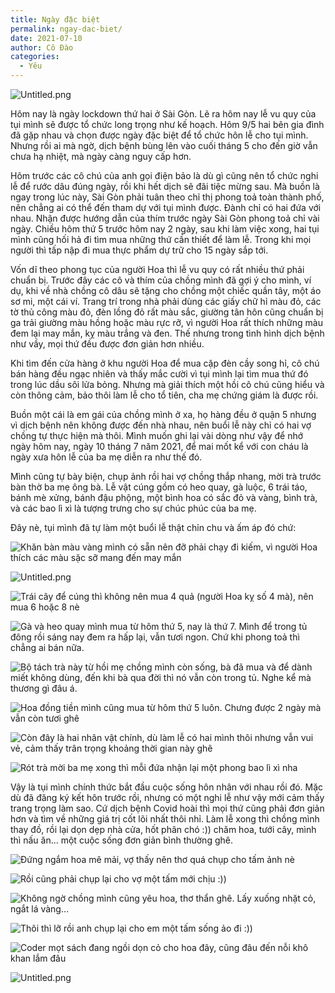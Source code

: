 ```yaml
---
title: Ngày đặc biệt
permalink: ngay-dac-biet/
date: 2021-07-10
author: Cô Đào
categories:
  - Yêu
---
```


![Untitled.png](https://prod-files-secure.s3.us-west-2.amazonaws.com/1c35bcdc-42a4-44e8-9d9c-01e2d858c279/5c8ae7ad-98bb-4d76-b4f7-cfa64dbd872d/Untitled.png?X-Amz-Algorithm=AWS4-HMAC-SHA256&X-Amz-Content-Sha256=UNSIGNED-PAYLOAD&X-Amz-Credential=AKIAT73L2G45HZZMZUHI%2F20240313%2Fus-west-2%2Fs3%2Faws4_request&X-Amz-Date=20240313T024319Z&X-Amz-Expires=3600&X-Amz-Signature=e89812d061e6e58112e2d80bca4b4396461f9755e350d87038766e71ff560fd8&X-Amz-SignedHeaders=host&x-id=GetObject)

Hôm nay là ngày lockdown thứ hai ở Sài Gòn. Lẽ ra hôm nay lễ vu quy của tụi mình sẽ được tổ chức long trọng như kế hoạch. Hôm 9/5 hai bên gia đình đã gặp nhau và chọn được ngày đặc biệt để tổ chức hôn lễ cho tụi mình. Nhưng rồi ai mà ngờ, dịch bệnh bùng lên vào cuối tháng 5 cho đến giờ vẫn chưa hạ nhiệt, mà ngày càng nguy cấp hơn.

Hôm trước các cô chú của anh gọi điện bảo là dù gì cũng nên tổ chức nghi lễ để rước dâu đúng ngày, rồi khi hết dịch sẽ đãi tiệc mừng sau. Mà buồn là ngay trong lúc này, Sài Gòn phải tuân theo chỉ thị phong toả toàn thành phố, nên chẳng ai có thể đến tham dự với tụi mình được. Đành chỉ có hai đứa với nhau. Nhận được hướng dẫn của thím trước ngày Sài Gòn phong toả chỉ vài ngày. Chiều hôm thứ 5 trước hôm nay 2 ngày, sau khi làm việc xong, hai tụi mình cũng hối hả đi tìm mua những thứ cần thiết để làm lễ. Trong khi mọi người thì tấp nập đi mua thực phẩm dự trữ cho 15 ngày sắp tới.

Vốn dĩ theo phong tục của người Hoa thì lễ vu quy có rất nhiều thứ phải chuẩn bị. Trước đây các cô và thím của chồng mình đã gợi ý cho mình, ví dụ, khi về nhà chồng cô dâu sẽ tặng cho chồng một chiếc quần tây, một áo sơ mi, một cái ví. Trang trí trong nhà phải dùng các giấy chữ hỉ màu đỏ, các tờ thủ công màu đỏ, đèn lồng đỏ rất màu sắc, giường tân hôn cũng chuẩn bị ga trải giường màu hồng hoặc màu rực rỡ, vì người Hoa rất thích những màu đem lại may mắn, kỵ màu trắng và đen. Thế nhưng trong tình hình dịch bệnh như vầy, mọi thứ đều được đơn giản hơn nhiều.

Khi tìm đến cửa hàng ở khu người Hoa để mua cặp đèn cầy song hỉ, cô chú bán hàng đều ngạc nhiên và thấy mắc cười vì tụi mình lại tìm mua thứ đó trong lúc dầu sôi lửa bỏng. Nhưng mà giải thích một hồi cô chú cũng hiểu và còn thông cảm, bảo thôi làm lễ cho tổ tiên, cha mẹ chứng giám là được rồi.

Buồn một cái là em gái của chồng mình ở xa, họ hàng đều ở quận 5 nhưng vì dịch bệnh nên không được đến nhà nhau, nên buổi lễ này chỉ có hai vợ chồng tự thực hiện mà thôi. Mình muốn ghi lại vài dòng như vậy để nhớ ngày hôm nay, ngày 10 tháng 7 năm 2021, để mai mốt kể với con cháu là ngày xưa hôn lễ của ba mẹ diễn ra như thế đó.

Mình cũng tự bày biện, chụp ảnh rồi hai vợ chồng thắp nhang, mời trà trước bàn thờ ba mẹ ông bà. Lễ vật cúng gồm có heo quay, gà luộc, 6 trái táo, bánh mè xửng, bánh đậu phộng, một bình hoa có sắc đỏ và vàng, bình trà, và các bao lì xì là tượng trưng cho sự chúc phúc của ba mẹ.

Đây nè, tụi mình đã tự làm một buổi lễ thật chỉn chu và ấm áp đó chứ:

![Khăn bàn màu vàng mình có sẵn nên đỡ phải chạy đi kiếm, vì người Hoa thích các màu sặc sỡ mang đến may mắn](https://prod-files-secure.s3.us-west-2.amazonaws.com/1c35bcdc-42a4-44e8-9d9c-01e2d858c279/1a6284c5-8590-4ffe-9226-746982a02d44/Untitled.png?X-Amz-Algorithm=AWS4-HMAC-SHA256&X-Amz-Content-Sha256=UNSIGNED-PAYLOAD&X-Amz-Credential=AKIAT73L2G45HZZMZUHI%2F20240313%2Fus-west-2%2Fs3%2Faws4_request&X-Amz-Date=20240313T024319Z&X-Amz-Expires=3600&X-Amz-Signature=7a57f8da95295d70c443b83447d2801faf3f79c078785b0b6bf7f70a04149056&X-Amz-SignedHeaders=host&x-id=GetObject)

![Untitled.png](https://prod-files-secure.s3.us-west-2.amazonaws.com/1c35bcdc-42a4-44e8-9d9c-01e2d858c279/6e2cadd8-787c-43b5-922d-b2912924c289/Untitled.png?X-Amz-Algorithm=AWS4-HMAC-SHA256&X-Amz-Content-Sha256=UNSIGNED-PAYLOAD&X-Amz-Credential=AKIAT73L2G45HZZMZUHI%2F20240313%2Fus-west-2%2Fs3%2Faws4_request&X-Amz-Date=20240313T024319Z&X-Amz-Expires=3600&X-Amz-Signature=af9562f88db0a2528ee761779e60dc684ea87f40b6375f86dc1256639e1d5a83&X-Amz-SignedHeaders=host&x-id=GetObject)

![Trái cây để cúng thì không nên mua 4 quả (người Hoa kỵ số 4 mà), nên mua 6 hoặc 8 nè](https://prod-files-secure.s3.us-west-2.amazonaws.com/1c35bcdc-42a4-44e8-9d9c-01e2d858c279/a222d556-9d26-4f61-a45f-a1973038270a/Untitled.png?X-Amz-Algorithm=AWS4-HMAC-SHA256&X-Amz-Content-Sha256=UNSIGNED-PAYLOAD&X-Amz-Credential=AKIAT73L2G45HZZMZUHI%2F20240313%2Fus-west-2%2Fs3%2Faws4_request&X-Amz-Date=20240313T024319Z&X-Amz-Expires=3600&X-Amz-Signature=93a8f5ce109743aed7f6a05c5b6b22f567b4cf2cc89b0fa1362e8819d9152c95&X-Amz-SignedHeaders=host&x-id=GetObject)

![Gà và heo quay mình mua từ hôm thứ 5, nay là thứ 7. Mình để trong tủ đông rồi sáng nay đem ra hấp lại, vẫn tươi ngon. Chứ khi phong toả thì chẳng ai bán nữa.](https://prod-files-secure.s3.us-west-2.amazonaws.com/1c35bcdc-42a4-44e8-9d9c-01e2d858c279/4c2fdf0f-ba7d-47c8-8be1-b8fcfd18f92a/Untitled.png?X-Amz-Algorithm=AWS4-HMAC-SHA256&X-Amz-Content-Sha256=UNSIGNED-PAYLOAD&X-Amz-Credential=AKIAT73L2G45HZZMZUHI%2F20240313%2Fus-west-2%2Fs3%2Faws4_request&X-Amz-Date=20240313T024319Z&X-Amz-Expires=3600&X-Amz-Signature=7ef0b797928d9da4999ec955dcc87bcdc12ae14890848614b30f08e6860c42c1&X-Amz-SignedHeaders=host&x-id=GetObject)

![Bộ tách trà này từ hồi mẹ chồng mình còn sống, bà đã mua và để dành miết không dùng, đến khi bà qua đời thì nó vẫn còn trong tủ. Nghe kể mà thương gì đâu á.](https://prod-files-secure.s3.us-west-2.amazonaws.com/1c35bcdc-42a4-44e8-9d9c-01e2d858c279/385245cc-6659-47c2-9120-c3cf2bc209bb/Untitled.png?X-Amz-Algorithm=AWS4-HMAC-SHA256&X-Amz-Content-Sha256=UNSIGNED-PAYLOAD&X-Amz-Credential=AKIAT73L2G45HZZMZUHI%2F20240313%2Fus-west-2%2Fs3%2Faws4_request&X-Amz-Date=20240313T024319Z&X-Amz-Expires=3600&X-Amz-Signature=97a323ad302e93ae1037a5a6b94102f4ce9db4b177a410d5b0399aa2ef2d41f8&X-Amz-SignedHeaders=host&x-id=GetObject)

![Hoa đồng tiền mình cũng mua từ hôm thứ 5 luôn. Chưng được 2 ngày mà vẫn còn tươi ghê](https://prod-files-secure.s3.us-west-2.amazonaws.com/1c35bcdc-42a4-44e8-9d9c-01e2d858c279/2a02696a-dd93-47c6-80e3-6656ae0bd4f0/Untitled.png?X-Amz-Algorithm=AWS4-HMAC-SHA256&X-Amz-Content-Sha256=UNSIGNED-PAYLOAD&X-Amz-Credential=AKIAT73L2G45HZZMZUHI%2F20240313%2Fus-west-2%2Fs3%2Faws4_request&X-Amz-Date=20240313T024319Z&X-Amz-Expires=3600&X-Amz-Signature=22ca7735bd21a829217e964d68948ec106dff478be6f5b8086ad5a49d54df3b8&X-Amz-SignedHeaders=host&x-id=GetObject)

![Còn đây là hai nhân vật chính, dù làm lễ có hai mình thôi nhưng vẫn vui vẻ, cảm thấy trân trọng khoảng thời gian này ghê](https://prod-files-secure.s3.us-west-2.amazonaws.com/1c35bcdc-42a4-44e8-9d9c-01e2d858c279/2d2a0255-d798-4bb5-9e09-d32143004ba4/Untitled.png?X-Amz-Algorithm=AWS4-HMAC-SHA256&X-Amz-Content-Sha256=UNSIGNED-PAYLOAD&X-Amz-Credential=AKIAT73L2G45HZZMZUHI%2F20240313%2Fus-west-2%2Fs3%2Faws4_request&X-Amz-Date=20240313T024319Z&X-Amz-Expires=3600&X-Amz-Signature=cc7553b533bf263d3d3f5ca4ea0eaba73d7aa4444a37632c3cb51ff9b3849616&X-Amz-SignedHeaders=host&x-id=GetObject)

![Rót trà mời ba mẹ xong thì mỗi đứa nhận lại một phong bao lì xì nha](https://prod-files-secure.s3.us-west-2.amazonaws.com/1c35bcdc-42a4-44e8-9d9c-01e2d858c279/4a5dead6-8720-433f-888d-22f23d305b8c/Untitled.png?X-Amz-Algorithm=AWS4-HMAC-SHA256&X-Amz-Content-Sha256=UNSIGNED-PAYLOAD&X-Amz-Credential=AKIAT73L2G45HZZMZUHI%2F20240313%2Fus-west-2%2Fs3%2Faws4_request&X-Amz-Date=20240313T024319Z&X-Amz-Expires=3600&X-Amz-Signature=f75eeaefa23ab4adbcd6b93d3042b0066b6c7fd69ba0d2da7a726d66d24aa068&X-Amz-SignedHeaders=host&x-id=GetObject)

Vậy là tụi mình chính thức bắt đầu cuộc sống hôn nhân với nhau rồi đó. Mặc dù đã đăng ký kết hôn trước rồi, nhưng có một nghi lễ như vậy mới cảm thấy trang trọng làm sao. Cứ dịch bệnh Covid hoài thì mọi thứ cũng phải đơn giản hơn và tìm về những giá trị cốt lõi nhất thôi nhỉ.
Làm lễ xong thì chồng mình thay đồ, rồi lại dọn dẹp nhà cửa, hốt phân chó :)) chăm hoa, tưới cây, mình thì nấu ăn... một cuộc sống đơn giản bình thường ghê.

![Đứng ngắm hoa mê mải, vợ thấy nên thơ quá chụp cho tấm ảnh nè](https://prod-files-secure.s3.us-west-2.amazonaws.com/1c35bcdc-42a4-44e8-9d9c-01e2d858c279/27deea2e-11b6-48f8-8d77-cc40f9acaca7/Untitled.png?X-Amz-Algorithm=AWS4-HMAC-SHA256&X-Amz-Content-Sha256=UNSIGNED-PAYLOAD&X-Amz-Credential=AKIAT73L2G45HZZMZUHI%2F20240313%2Fus-west-2%2Fs3%2Faws4_request&X-Amz-Date=20240313T024319Z&X-Amz-Expires=3600&X-Amz-Signature=167861a56f7d2c1ab743cc31ef3393c73d0d2ea6958db16598f02b4be0423d9b&X-Amz-SignedHeaders=host&x-id=GetObject)

![Rồi cũng phải chụp lại cho vợ một tấm mới chịu :))](https://prod-files-secure.s3.us-west-2.amazonaws.com/1c35bcdc-42a4-44e8-9d9c-01e2d858c279/890bc4e0-f01c-45e2-b9be-ee65171567be/Untitled.png?X-Amz-Algorithm=AWS4-HMAC-SHA256&X-Amz-Content-Sha256=UNSIGNED-PAYLOAD&X-Amz-Credential=AKIAT73L2G45HZZMZUHI%2F20240313%2Fus-west-2%2Fs3%2Faws4_request&X-Amz-Date=20240313T024319Z&X-Amz-Expires=3600&X-Amz-Signature=f0968bee1a481f24fa2ba48292dc721a019c888a7f2ea989df06051ff9d79f54&X-Amz-SignedHeaders=host&x-id=GetObject)

![Không ngờ chồng mình cũng yêu hoa, thơ thẩn ghê. Lấy xuống nhặt cỏ, ngắt lá vàng…](https://prod-files-secure.s3.us-west-2.amazonaws.com/1c35bcdc-42a4-44e8-9d9c-01e2d858c279/701ff907-f56e-496b-9907-5949af2bb533/Untitled.png?X-Amz-Algorithm=AWS4-HMAC-SHA256&X-Amz-Content-Sha256=UNSIGNED-PAYLOAD&X-Amz-Credential=AKIAT73L2G45HZZMZUHI%2F20240313%2Fus-west-2%2Fs3%2Faws4_request&X-Amz-Date=20240313T024319Z&X-Amz-Expires=3600&X-Amz-Signature=4cfd5d8da46c698c368cce53e57b301511d2e0911153a9af14a9e86015d0f738&X-Amz-SignedHeaders=host&x-id=GetObject)

![Thôi thì lỡ rồi anh chụp lại cho em một tấm sống ảo đi :))](https://prod-files-secure.s3.us-west-2.amazonaws.com/1c35bcdc-42a4-44e8-9d9c-01e2d858c279/ad7e8dac-53e5-4151-858e-9423cb9ecfdd/Untitled.png?X-Amz-Algorithm=AWS4-HMAC-SHA256&X-Amz-Content-Sha256=UNSIGNED-PAYLOAD&X-Amz-Credential=AKIAT73L2G45HZZMZUHI%2F20240313%2Fus-west-2%2Fs3%2Faws4_request&X-Amz-Date=20240313T024319Z&X-Amz-Expires=3600&X-Amz-Signature=a3fb37598742fe79a64bed73c1903edecf2b2863325d7a5bdab5aaf59659916f&X-Amz-SignedHeaders=host&x-id=GetObject)

![Coder mọt sách đang ngồi dọn cỏ cho hoa đây, cũng đâu đến nỗi khô khan lắm đâu](https://prod-files-secure.s3.us-west-2.amazonaws.com/1c35bcdc-42a4-44e8-9d9c-01e2d858c279/a9341f07-30ae-42b1-bf38-01b0261d8735/Untitled.png?X-Amz-Algorithm=AWS4-HMAC-SHA256&X-Amz-Content-Sha256=UNSIGNED-PAYLOAD&X-Amz-Credential=AKIAT73L2G45HZZMZUHI%2F20240313%2Fus-west-2%2Fs3%2Faws4_request&X-Amz-Date=20240313T024319Z&X-Amz-Expires=3600&X-Amz-Signature=2f1c7380a95548116c3a0c5d20bad6429f4fa0187e03d18cb60450f8c255e350&X-Amz-SignedHeaders=host&x-id=GetObject)

![Untitled.png](https://prod-files-secure.s3.us-west-2.amazonaws.com/1c35bcdc-42a4-44e8-9d9c-01e2d858c279/005e3153-0df2-46b6-8cae-1f1cece3fb87/Untitled.png?X-Amz-Algorithm=AWS4-HMAC-SHA256&X-Amz-Content-Sha256=UNSIGNED-PAYLOAD&X-Amz-Credential=AKIAT73L2G45HZZMZUHI%2F20240313%2Fus-west-2%2Fs3%2Faws4_request&X-Amz-Date=20240313T024319Z&X-Amz-Expires=3600&X-Amz-Signature=c463e43d6290780e9187da88cc624e597b5437683e7bd53215948fca3db70e18&X-Amz-SignedHeaders=host&x-id=GetObject)
